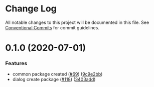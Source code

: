 # Change Log

All notable changes to this project will be documented in this file.
See [Conventional Commits](https://conventionalcommits.org) for commit guidelines.

# 0.1.0 (2020-07-01)


### Features

* common package created ([#69](https://github.com/mikbry/Ziiircom/issues/69)) ([9c9e2bb](https://github.com/mikbry/Ziiircom/commit/9c9e2bb3fa7ace5aec54c28805d678c022d232f6))
* dialog create package ([#118](https://github.com/mikbry/Ziiircom/issues/118)) ([3403add](https://github.com/mikbry/Ziiircom/commit/3403add706b39e81adc29a53d1036b178f50fdf5))
